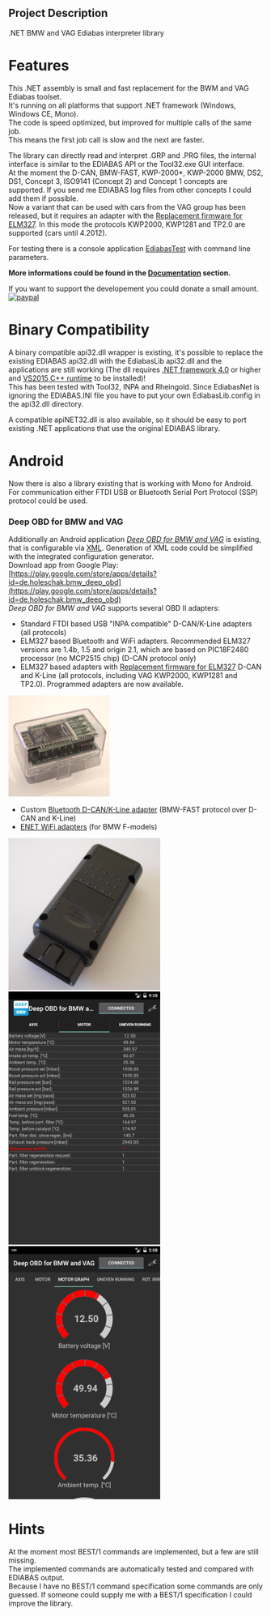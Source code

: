 ## Project Description

.NET BMW and VAG Ediabas interpreter library

# Features
This .NET assembly is small and fast replacement for the BWM and VAG Ediabas toolset.  
It's running on all platforms that support .NET framework (Windows, Windows CE, Mono).  
The code is speed optimized, but improved for multiple calls of the same job.  
This means the first job call is slow and the next are faster.

The library can directly read and interpret .GRP and .PRG files, the internal interface is similar to the EDIABAS API or the Tool32.exe GUI interface.  
At the moment the D-CAN, BMW-FAST, KWP-2000*, KWP-2000 BMW, DS2, DS1, Concept 3, ISO9141 (Concept 2) and Concept 1 concepts are supported. If you send me EDIABAS log files from other concepts I could add them if possible.  
Now a variant that can be used with cars from the VAG group has been released, but it requires an adapter with the [Replacement firmware for ELM327](docs/Replacement_firmware_for_ELM327.md). In this mode the protocols KWP2000, KWP1281 and TP2.0 are supported (cars until 4.2012).  

For testing there is a console application [EdiabasTest](docs/EdiabasTest_parameters.md) with command line parameters.

**More informations could be found in the [Documentation](docs/Documentation.md) section.**

If you want to support the developement you could donate a small amount.  
[![paypal](https://www.paypalobjects.com/en_US/i/btn/btn_donateCC_LG.gif)](https://www.paypal.com/cgi-bin/webscr?cmd=_s-xclick&hosted_button_id=VUFSVNBRQQBPJ)

# Binary Compatibility
A binary compatible api32.dll wrapper is existing, it's possible to replace the existing EDIABAS api32.dll with the EdiabasLib api32.dll and the applications are still working (The dll requires [.NET framework 4.0](https://www.microsoft.com/de-de/download/details.aspx?id=17718) or higher and [VS2015 C++ runtime](https://www.microsoft.com/de-de/download/details.aspx?id=48145) to be installed)!  
This has been tested with Tool32, INPA and Rheingold. Since EdiabasNet is ignoring the EDIABAS.INI file you have to put your own EdiabasLib.config in the api32.dll directory.

A compatible apiNET32.dll is also available, so it should be easy to port existing .NET applications that use the original EDIABAS library.

# Android
Now there is also a library existing that is working with Mono for Android. For communication either FTDI USB or Bluetooth Serial Port Protocol (SSP) protocol could be used.

### Deep OBD for BMW and VAG
Additionally an Android application _[Deep OBD for BMW and VAG](docs/Deep_OBD_for_BMW_and_VAG.md)_ is existing, that is configurable via [XML](docs/Page_specification.md). Generation of XML code could be simplified with the integrated configuration generator.  
Download app from Google Play: [https://play.google.com/store/apps/details?id=de.holeschak.bmw_deep_obd](https://play.google.com/store/apps/details?id=de.holeschak.bmw_deep_obd)  
_Deep OBD for BMW and VAG_ supports several OBD II adapters:
* Standard FTDI based USB "INPA compatible" D-CAN/K-Line adapters (all protocols)
* ELM327 based Bluetooth and WiFi adapters. Recommended ELM327 versions are 1.4b, 1.5 and origin 2.1, which are based on PIC18F2480 processor (no MCP2515 chip) (D-CAN protocol only)
* ELM327 based adapters with [Replacement firmware for ELM327](docs/Replacement_firmware_for_ELM327.md)  D-CAN and K-Line (all protocols, including VAG KWP2000, KWP1281 and TP2.0). Programmed adapters are now available.

![Bluetooth adapter top](docs/README_BluetoothAdapterTopSmall.png)
* Custom [Bluetooth D-CAN/K-Line adapter](docs/Build_Bluetooth_D-CAN_adapter.md) (BMW-FAST protocol over D-CAN and K-Line)
* [ENET WiFi adapters](docs/ENET_WiFi_Adapter.md) (for BMW F-models)

![ENET adapter](docs/README_EnetAdapterClosedSmall.png)  
![BMW deep OBD and VAG](docs/README_AppMotorSmall.png) ![BMW deep OBD and VAG](docs/README_AppMotorGraphSmall.png)

# Hints
At the moment most BEST/1 commands are implemented, but a few are still missing.  
The implemented commands are automatically tested and compared with EDIABAS output.  
Because I have no BEST/1 command specification some commands are only guessed. If someone could supply me with a BEST/1 specification I could improve the library.
